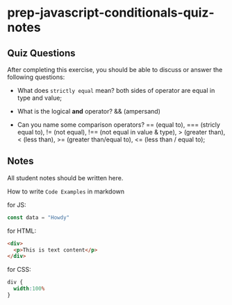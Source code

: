 # prep-javascript-conditionals-quiz-notes


## Quiz Questions

After completing this exercise, you should be able to discuss or answer the following questions:

- What does `strictly equal` mean?
both sides of operator are equal in type and value;

- What is the logical **and** operator?
&& (ampersand)

- Can you name some comparison operators?
== (equal to), === (stricly equal to), != (not equal), !== (not equal in value & type), > (greater than), < (less than), >= (greater than/equal to), <= (less than / equal to);

## Notes

All student notes should be written here.


How to write `Code Examples` in markdown

for JS:
```javascript
const data = "Howdy"
```

for HTML:
```html
<div>
  <p>This is text content</p>
</div>
```

for CSS:
```css
div {
  width:100%
}
```
